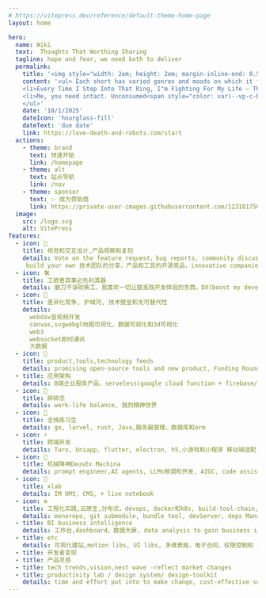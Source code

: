 ```yaml
---
# https://vitepress.dev/reference/default-theme-home-page
layout: home

hero:
  name: Wiki
  text:  Thoughts That Worthing Sharing
  tagline: hope and fear, we need both to deliver 
  permalink: 
    title: '<img style="width: 2em; height: 2em; margin-inline-end: 0.5em" src="/wiki/cia-seal.png"></img> Nature of Investigation'
    content: '<ul> Each short has varied genres and moods on which it focus. <span style="color: var(--vp-c-brand-3); font-weight: bold;">Genre Roulette</span>
    <li>Every Time I Step Into That Ring, I"m Fighting For My Life – That Fear Is My Edge. <span style="color: var(--vp-c-brand-3); font-weight: bold;"> Sonnie </span></li>
    <li>Me, you need intact. Unconsumed<span style="color: var(--vp-c-brand-3); font-weight: bold;"> Anti-Hero</span></li>
    </ul>'
    date: '10/1/2025'
    dateIcon: 'hourglass-fill'
    dateText: 'due date'
    link: https://love-death-and-robots.com/start
  actions:
    - theme: brand
      text: 快速开始
      link: /homepage
    - theme: alt
      text: 站点导航
      link: /nav
    - theme: sponsor
      text: ✨ 成为赞助商
      link: https://private-user-images.githubusercontent.com/123101750/398915214-d433001b-a0ce-433b-bde8-af192451af2d.png?jwt=eyJhbGciOiJIUzI1NiIsInR5cCI6IkpXVCJ9.eyJpc3MiOiJnaXRodWIuY29tIiwiYXVkIjoicmF3LmdpdGh1YnVzZXJjb250ZW50LmNvbSIsImtleSI6ImtleTUiLCJleHAiOjE3MzkyMDk4NzMsIm5iZiI6MTczOTIwOTU3MywicGF0aCI6Ii8xMjMxMDE3NTAvMzk4OTE1MjE0LWQ0MzMwMDFiLWEwY2UtNDMzYi1iZGU4LWFmMTkyNDUxYWYyZC5wbmc_WC1BbXotQWxnb3JpdGhtPUFXUzQtSE1BQy1TSEEyNTYmWC1BbXotQ3JlZGVudGlhbD1BS0lBVkNPRFlMU0E1M1BRSzRaQSUyRjIwMjUwMjEwJTJGdXMtZWFzdC0xJTJGczMlMkZhd3M0X3JlcXVlc3QmWC1BbXotRGF0ZT0yMDI1MDIxMFQxNzQ2MTNaJlgtQW16LUV4cGlyZXM9MzAwJlgtQW16LVNpZ25hdHVyZT02OWY0MDkzOTQ3NmViMGRkZWI3ZGI5ZGJmMTdmZmM0N2MzMzMwMTQ0MTFmZWYzZTkxZTNlM2U0NmU5MzY2MzY3JlgtQW16LVNpZ25lZEhlYWRlcnM9aG9zdCJ9.SXezLQcFSntaoMFTDPgko6BcdjATlBpoMlHqPI4i-xY
  image:
    src: /logo.svg
    alt: VitePress
features:
  - icon: 🚀
    title: 视觉和交互设计,产品观察和复刻
    details: Vote on the feature request，bug reports, community discussion for support, look into codebase,
     build your own 技术团队的分享，产品和工具的开源竞品，innovative companies，awesome products, vendor, 中大型项目的架构和落，一切让我感兴趣的东西,
  - icon: 🛠️
    title: 工欲善其事必先利其器
    details: 磨刀不误砍柴工，我喜欢一切让提高我开发体验的东西，DX(boost my developer experience), congnitive load
  - icon: 🫣
    title: 差异化竞争, 护城河, 技术壁垒和无可替代性
    details: 
      webdav音视频开发
      canvas,svgwebgl地图可视化，数据可视化和3d可视化
      web3
      websocket即时通讯
      大数据
  - icon: 🧩
    title: product,tools,technology feeds
    details: promising open-source tools and new product, Funding Rounds - startup to Fortune 1000, product, team, company, org, conf
  - title: 应用架构
    details: B端企业服务产品，serveless(google cloud function + firebase/superbase + netlify/vercel), micro service, event-driven arch, cloud-native
  - icon: 🍵
    title: 碎碎念
    details: work-life balance, 我的精神世界
  - icon: 🧠
    title: 全栈练习生
    details: go, larvel, rust, Java,服务器管理，数据库和orm
  - icon: ⚡
    title: 跨端开发
    details: Taro, Uniapp, flutter, electron, h5,小游戏和小程序 移动端适配
  - icon: 🤖 
    title: 机械降神DeusEx Machina
    details: prompt engineer,AI agents, LLMs微调和开发, AIGC, code assistant，AI automation/RAGS 
  - icon: 🧪
    title: xlab
    details: IM OMS, CMS, + live notebook  
  - icon: ⚙️
    title: 工程化实践,云原生,分布式，devops, docker和k8s, build-tool-chain, devops, ITops, SecOps
    details: monorepo, git submodule, bundle tool, devServer, deps Management
  - title: BI business intelligence 
    details: 工作台,dashboard，数据大屏, data analysis to gain business insights
  - title: etc
    details: 可视化建站,motion libs, UI libs, 多维表格，电子合同，权限控制和 oauth,SSO login, 视频会议，短视频和直播,基于大模型的开源知识库问答系统, 法大大，腾讯电子签,万维广告
  - title: 开发者变现
  - title: 产品灵感 
  - title: tech trends,vision,next wave -reflect market changes 
  - title: productivity lab / design system/ design-toolkit
    details: time and effort put into to make change, cost-effective solution,  return on investment 
---
```


<HomeUnderline/>